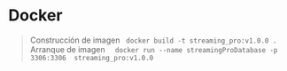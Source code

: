 # Docker 

> Construcción de imagen ``` docker build -t streaming_pro:v1.0.0 .```
> Arranque de imagen ```  docker run --name streamingProDatabase -p 3306:3306  streaming_pro:v1.0.0```